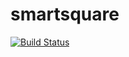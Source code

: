 # smartsquare

[![Build Status](https://travis-ci.org/fededalba/smartsquare.svg?branch=master)](https://travis-ci.org/fededalba/smartsquare)
